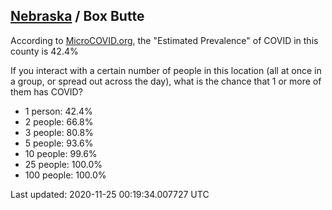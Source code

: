 
## [Nebraska](/united-states/nebraska) / Box Butte

According to [MicroCOVID.org](http://microcovid.org),
the "Estimated Prevalence" of COVID in this county is 42.4%

If you interact with a certain number of people in this location
(all at once in a group, or spread out across the day), what is the chance that
1 or more of them has COVID?

- 1 person: 42.4%
- 2 people: 66.8%
- 3 people: 80.8%
- 5 people: 93.6%
- 10 people: 99.6%
- 25 people: 100.0%
- 100 people: 100.0%

Last updated: 2020-11-25 00:19:34.007727 UTC
